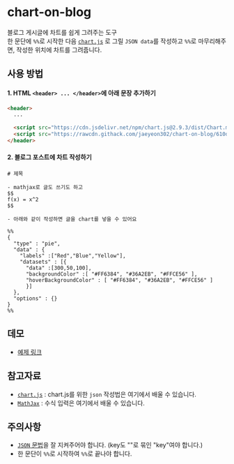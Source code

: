 # chart-on-blog
블로그 게시글에 차트를 쉽게 그려주는 도구  
한 문단에 `%%`로 시작한 다음 [`chart.js`](https://www.chartjs.org/) 로 그릴 `JSON data`를 작성하고 `%%`로 마무리해주면, 작성한 위치에 차트를 그려줍니다.

## 사용 방법
#### 1. HTML `<header> ... </header>`에 아래 문장 추가하기
```html
<header>
  ...
  
  <script src="https://cdn.jsdelivr.net/npm/chart.js@2.9.3/dist/Chart.min.js"></script>
  <script src="https://rawcdn.githack.com/jaeyeon302/chart-on-blog/610d88e09f9261a5627367fa9635c09c6466c17c/chart-on-blog.js"></script>
</header>
```
#### 2. 블로그 포스트에 차트 작성하기
```
# 제목

- mathjax로 글도 쓰기도 하고
$$
f(x) = x^2
$$

- 아래와 같이 작성하면 글을 chart를 넣을 수 있어요

%%
{
  "type" : "pie",
  "data" : {
    "labels" :["Red","Blue","Yellow"],
    "datasets" : [{
      "data" :[300,50,100],
      "backgroundColor" :[ "#FF6384", "#36A2EB", "#FFCE56" ],
      "hoverBackgroundColor" : [ "#FF6384", "#36A2EB", "#FFCE56" ]
      }]
  },
  "options" : {}
}    
%%

```
## 데모
- [예제 링크](https://coconutzip.tistory.com/13)

## 참고자료
- [`chart.js`](https://www.chartjs.org/) : chart.js를 위한 `json` 작성법은 여기에서 배울 수 있습니다.
- [`MathJax`](https://www.mathjax.org/#gettingstarted) : 수식 입력은 여기에서 배울 수 있습니다.

## 주의사항
- [`JSON` 문법](https://www.w3schools.com/js/js_json_syntax.asp)을 잘 지켜주어야 합니다. (key도 ""로 묶인 "key"여야 합니다.)
- 한 문단이 `%%`로 시작하여 `%%`로 끝나야 합니다.
